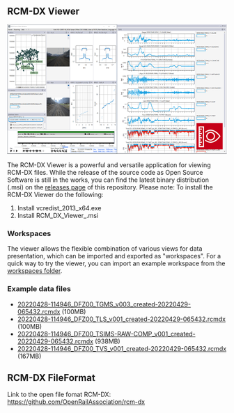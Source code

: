 ## RCM-DX Viewer

![RCM Viewer Screenshot](viewer.png)

The RCM-DX Viewer is a powerful and versatile application for viewing RCM-DX files. While the release of the source code as Open Source Software is still in the works, you can find the latest binary distribution (.msi) on the [releases page](https://github.com/SchweizerischeBundesbahnen/rcm-dx-viewer/releases) of this repository. 
Please note: To install the RCM-DX Viewer do the following:
1. Install vcredist_2013_x64.exe
2. Install RCM_DX_Viewer_<versionnumber>.msi

### Workspaces

The viewer allows the flexible combination of various views for data presentation, which can be imported and exported as "workspaces". For a quick way to try the viewer, you can import an example workspace from the [workspaces folder](https://github.com/SchweizerischeBundesbahnen/rcm-dx-viewer/tree/main/workspaces). 

### Example data files

- [20220428-114946_DFZ00_TGMS_v003_created-20220429-065432.rcmdx](https://sbb-wcms-big-files-server-prod.s3.eu-central-1.amazonaws.com/RCM-DX_Files/20220428-114946_DFZ00_TGMS_v003_created-20220429-065432.rcmdx) (100MB)
- [20220428-114946_DFZ00_TLS_v001_created-20220429-065432.rcmdx](https://sbb-wcms-big-files-server-prod.s3.eu-central-1.amazonaws.com/RCM-DX_Files/20220428-114946_DFZ00_TLS_v001_created-20220429-065432.rcmdx) (100MB)
- [20220428-114946_DFZ00_TSIMS-RAW-COMP_v001_created-20220429-065432.rcmdx](https://sbb-wcms-big-files-server-prod.s3.eu-central-1.amazonaws.com/RCM-DX_Files/20220428-114946_DFZ00_TSIMS-RAW-COMP_v001_created-20220429-065432.rcmdx) (938MB)
- [20220428-114946_DFZ00_TVS_v001_created-20220429-065432.rcmdx](https://sbb-wcms-big-files-server-prod.s3.eu-central-1.amazonaws.com/RCM-DX_Files/20220428-114946_DFZ00_TVS_v001_created-20220429-065432.rcmdx) (167MB)

## RCM-DX FileFormat
Link to the open file fomat RCM-DX: https://github.com/OpenRailAssociation/rcm-dx
